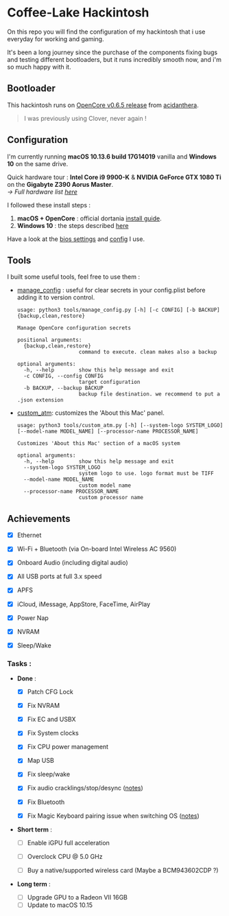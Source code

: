 # Coffee-Lake Hackintosh

On this repo you will find the configuration of my hackintosh that i use everyday for working and gaming.

It's been a long journey since the purchase of the components fixing bugs and testing different bootloaders, but it runs incredibly smooth now, and i'm so much happy with it.

## Bootloader

This hackintosh runs on [OpenCore v0.6.5 release](https://github.com/acidanthera/OpenCorePkg) from [acidanthera](https://github.com/acidanthera).
> I was previously using Clover, never again !


## Configuration

I'm currently running **macOS 10.13.6 build 17G14019** vanilla and **Windows 10** on the same drive.

Quick hardware tour :  **Intel Core i9 9900-K** & **NVIDIA GeForce GTX 1080 Ti** on the **Gigabyte Z390 Aorus Master**.  
*→ Full hardware list [here](/docs/hardware.md)*

I followed these install steps :

1. **macOS + OpenCore** : official dortania [install guide](https://dortania.github.io/OpenCore-Install-Guide).
2. **Windows 10** : the steps described [here](/docs/windows_install.md)

Have a look at the [bios settings](/docs/bios_settings.md) and [config](/docs/config.md) I use.

## Tools

I built some useful tools, feel free to use them :

- [manage_config](/tools/manage_config.py) : useful for clear secrets in your config.plist before adding it to version control.
    ```shell script
    usage: python3 tools/manage_config.py [-h] [-c CONFIG] [-b BACKUP] {backup,clean,restore}

    Manage OpenCore configuration secrets

    positional arguments:
      {backup,clean,restore}
                        command to execute. clean makes also a backup

    optional arguments:
      -h, --help        show this help message and exit
      -c CONFIG, --config CONFIG
                        target configuration
      -b BACKUP, --backup BACKUP
                        backup file destination. we recommend to put a .json extension
    ```

- [custom_atm](/tools/custom_atm.py): customizes the 'About this Mac' panel.
    ```shell script
    usage: python3 tools/custom_atm.py [-h] [--system-logo SYSTEM_LOGO] [--model-name MODEL_NAME] [--processor-name PROCESSOR_NAME]

    Customizes 'About this Mac' section of a macOS system

    optional arguments:
      -h, --help        show this help message and exit
      --system-logo SYSTEM_LOGO
                        system logo to use. logo format must be TIFF
      --model-name MODEL_NAME
                        custom model name
      --processor-name PROCESSOR_NAME
                        custom processor name
    ```


## Achievements

- [x] Ethernet
- [x] Wi-Fi + Bluetooth (via On-board Intel Wireless AC 9560)
- [x] Onboard Audio (including digital audio)
- [x] All USB ports at full 3.x speed
- [x] APFS
- [x] iCloud, iMessage, AppStore, FaceTime, AirPlay
- [x] Power Nap
- [x] NVRAM
- [x] Sleep/Wake


### Tasks :


- **Done** :

	- [x] Patch CFG Lock
	- [x] Fix NVRAM
	- [x] Fix EC and USBX
	- [x] Fix System clocks
	- [x] Fix CPU power management
	- [x] Map USB
	- [x] Fix sleep/wake
	- [x] Fix audio cracklings/stop/desync ([notes](/docs/issues.md))
	- [x] Fix Bluetooth
	- [x] Fix Magic Keyboard pairing issue when switching OS ([notes](/docs/issues.md))


- **Short term** :

	- [ ] Enable iGPU full acceleration
	- [ ] Overclock CPU @ 5.0 GHz
	- [ ] Buy a native/supported wireless card (Maybe a BCM943602CDP ?)


- **Long term** :

	- [ ] Upgrade GPU to a Radeon VII 16GB
	- [ ] Update to macOS 10.15
